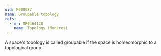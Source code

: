 ```yaml
---
uid: P000087
name: Groupable topology
refs:
  - mr: MR0464128
    name: Topology (Munkres)
---
```

A space's topology is called groupable if the space is homeomorphic to a
topological group.
